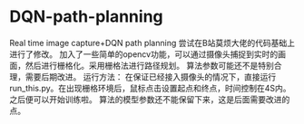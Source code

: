 # DQN-path-planning
Real time image capture+DQN path planning
尝试在B站莫烦大佬的代码基础上进行了修改。
加入了一些简单的opencv功能，可以通过摄像头捕捉到实时的画面，然后进行栅格化。采用栅格法进行路径规划。
算法参数可能还不是特别合理，需要后期改进。
运行方法：
在保证已经接入摄像头的情况下，直接运行run_this.py。在出现栅格环境后，鼠标点击设置起点和终点，时间控制在4S内。之后便可以开始训练啦。
算法的模型参数还不能保留下来，这是后面需要改进的点。
